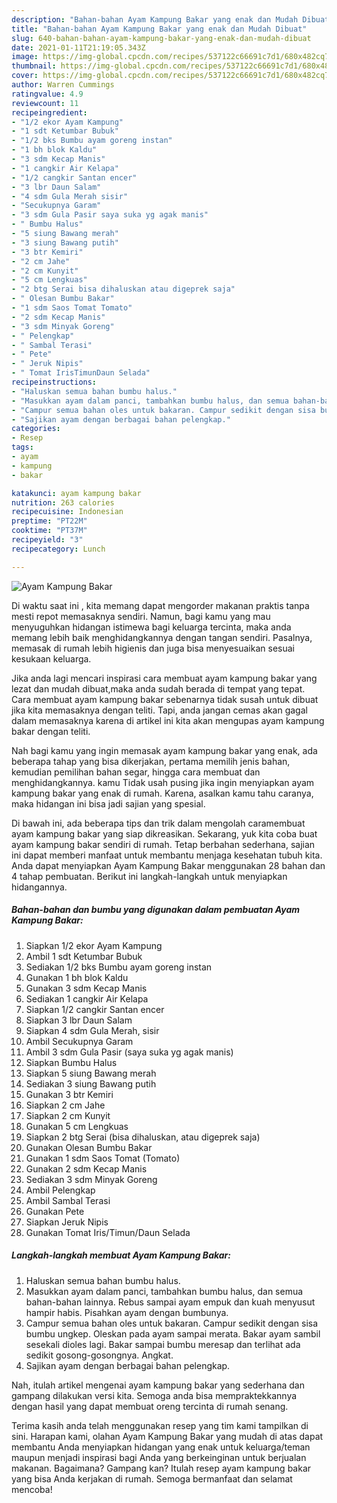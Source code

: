 ```yaml
---
description: "Bahan-bahan Ayam Kampung Bakar yang enak dan Mudah Dibuat"
title: "Bahan-bahan Ayam Kampung Bakar yang enak dan Mudah Dibuat"
slug: 640-bahan-bahan-ayam-kampung-bakar-yang-enak-dan-mudah-dibuat
date: 2021-01-11T21:19:05.343Z
image: https://img-global.cpcdn.com/recipes/537122c66691c7d1/680x482cq70/ayam-kampung-bakar-foto-resep-utama.jpg
thumbnail: https://img-global.cpcdn.com/recipes/537122c66691c7d1/680x482cq70/ayam-kampung-bakar-foto-resep-utama.jpg
cover: https://img-global.cpcdn.com/recipes/537122c66691c7d1/680x482cq70/ayam-kampung-bakar-foto-resep-utama.jpg
author: Warren Cummings
ratingvalue: 4.9
reviewcount: 11
recipeingredient:
- "1/2 ekor Ayam Kampung"
- "1 sdt Ketumbar Bubuk"
- "1/2 bks Bumbu ayam goreng instan"
- "1 bh blok Kaldu"
- "3 sdm Kecap Manis"
- "1 cangkir Air Kelapa"
- "1/2 cangkir Santan encer"
- "3 lbr Daun Salam"
- "4 sdm Gula Merah sisir"
- "Secukupnya Garam"
- "3 sdm Gula Pasir saya suka yg agak manis"
- " Bumbu Halus"
- "5 siung Bawang merah"
- "3 siung Bawang putih"
- "3 btr Kemiri"
- "2 cm Jahe"
- "2 cm Kunyit"
- "5 cm Lengkuas"
- "2 btg Serai bisa dihaluskan atau digeprek saja"
- " Olesan Bumbu Bakar"
- "1 sdm Saos Tomat Tomato"
- "2 sdm Kecap Manis"
- "3 sdm Minyak Goreng"
- " Pelengkap"
- " Sambal Terasi"
- " Pete"
- " Jeruk Nipis"
- " Tomat IrisTimunDaun Selada"
recipeinstructions:
- "Haluskan semua bahan bumbu halus."
- "Masukkan ayam dalam panci, tambahkan bumbu halus, dan semua bahan-bahan lainnya. Rebus sampai ayam empuk dan kuah menyusut hampir habis. Pisahkan ayam dengan bumbunya."
- "Campur semua bahan oles untuk bakaran. Campur sedikit dengan sisa bumbu ungkep. Oleskan pada ayam sampai merata. Bakar ayam sambil sesekali dioles lagi. Bakar sampai bumbu meresap dan terlihat ada sedikit gosong-gosongnya. Angkat."
- "Sajikan ayam dengan berbagai bahan pelengkap."
categories:
- Resep
tags:
- ayam
- kampung
- bakar

katakunci: ayam kampung bakar 
nutrition: 263 calories
recipecuisine: Indonesian
preptime: "PT22M"
cooktime: "PT37M"
recipeyield: "3"
recipecategory: Lunch

---
```



![Ayam Kampung Bakar](https://img-global.cpcdn.com/recipes/537122c66691c7d1/680x482cq70/ayam-kampung-bakar-foto-resep-utama.jpg)

Di waktu  saat ini , kita memang dapat mengorder makanan praktis tanpa mesti repot memasaknya sendiri. Namun, bagi kamu yang mau menyuguhkan hidangan istimewa bagi keluarga tercinta, maka anda memang lebih baik menghidangkannya dengan tangan sendiri. Pasalnya, memasak di rumah lebih higienis dan juga bisa menyesuaikan sesuai kesukaan keluarga.

Jika anda lagi mencari inspirasi cara membuat ayam kampung bakar yang lezat dan mudah dibuat,maka anda sudah berada di tempat yang tepat. Cara membuat ayam kampung bakar  sebenarnya tidak susah untuk dibuat jika kita memasaknya dengan teliti. Tapi, anda jangan cemas akan gagal dalam memasaknya 
karena di artikel ini kita akan mengupas ayam kampung bakar dengan teliti.  



Nah bagi kamu yang ingin memasak ayam kampung bakar yang enak, ada beberapa tahap yang bisa dikerjakan, pertama memilih jenis bahan, kemudian pemilihan bahan segar, hingga cara membuat dan menghidangkannya. kamu Tidak usah pusing jika ingin menyiapkan ayam kampung bakar yang enak di rumah. Karena, asalkan kamu  tahu caranya, maka hidangan ini bisa jadi sajian yang spesial.

Di bawah ini, ada beberapa tips dan trik dalam mengolah caramembuat ayam kampung bakar yang siap dikreasikan. Sekarang, yuk kita coba buat ayam kampung bakar sendiri di rumah. Tetap berbahan sederhana, sajian ini dapat memberi manfaat untuk membantu menjaga kesehatan tubuh kita. Anda dapat menyiapkan Ayam Kampung Bakar menggunakan 28 bahan dan 4 tahap pembuatan. Berikut ini langkah-langkah untuk menyiapkan hidangannya.

<!--inarticleads1-->

##### Bahan-bahan dan bumbu yang digunakan dalam pembuatan Ayam Kampung Bakar:

1. Siapkan 1/2 ekor Ayam Kampung
1. Ambil 1 sdt Ketumbar Bubuk
1. Sediakan 1/2 bks Bumbu ayam goreng instan
1. Gunakan 1 bh blok Kaldu
1. Gunakan 3 sdm Kecap Manis
1. Sediakan 1 cangkir Air Kelapa
1. Siapkan 1/2 cangkir Santan encer
1. Siapkan 3 lbr Daun Salam
1. Siapkan 4 sdm Gula Merah, sisir
1. Ambil Secukupnya Garam
1. Ambil 3 sdm Gula Pasir (saya suka yg agak manis)
1. Siapkan  Bumbu Halus
1. Siapkan 5 siung Bawang merah
1. Sediakan 3 siung Bawang putih
1. Gunakan 3 btr Kemiri
1. Siapkan 2 cm Jahe
1. Siapkan 2 cm Kunyit
1. Gunakan 5 cm Lengkuas
1. Siapkan 2 btg Serai (bisa dihaluskan, atau digeprek saja)
1. Gunakan  Olesan Bumbu Bakar
1. Gunakan 1 sdm Saos Tomat (Tomato)
1. Gunakan 2 sdm Kecap Manis
1. Sediakan 3 sdm Minyak Goreng
1. Ambil  Pelengkap
1. Ambil  Sambal Terasi
1. Gunakan  Pete
1. Siapkan  Jeruk Nipis
1. Gunakan  Tomat Iris/Timun/Daun Selada




<!--inarticleads2-->

##### Langkah-langkah membuat Ayam Kampung Bakar:

1. Haluskan semua bahan bumbu halus.
1. Masukkan ayam dalam panci, tambahkan bumbu halus, dan semua bahan-bahan lainnya. Rebus sampai ayam empuk dan kuah menyusut hampir habis. Pisahkan ayam dengan bumbunya.
1. Campur semua bahan oles untuk bakaran. Campur sedikit dengan sisa bumbu ungkep. Oleskan pada ayam sampai merata. Bakar ayam sambil sesekali dioles lagi. Bakar sampai bumbu meresap dan terlihat ada sedikit gosong-gosongnya. Angkat.
1. Sajikan ayam dengan berbagai bahan pelengkap.




Nah, itulah artikel mengenai  ayam kampung bakar  yang sederhana dan gampang dilakukan versi kita. Semoga anda bisa mempraktekkannya dengan hasil yang dapat membuat oreng tercinta di rumah senang. 

Terima kasih anda telah menggunakan resep yang tim kami tampilkan di sini. Harapan kami, olahan  Ayam Kampung Bakar yang mudah di atas dapat membantu Anda menyiapkan hidangan yang enak untuk keluarga/teman maupun menjadi inspirasi bagi Anda yang berkeinginan untuk berjualan makanan. Bagaimana? Gampang kan? Itulah resep ayam kampung bakar yang bisa Anda kerjakan di rumah. Semoga bermanfaat dan selamat mencoba!

